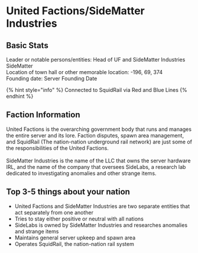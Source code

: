 # United Factions/SideMatter Industries

## Basic Stats

Leader or notable persons/entities: Head of UF and SideMatter Industries SideMatter\
Location of town hall or other memorable location: -196, 69, 374\
Founding date: Server Founding Date

{% hint style="info" %}
Connected to SquidRail via Red and Blue Lines
{% endhint %}

## Faction Information

United Factions is the overarching government body that runs and manages the entire server and its lore. Faction disputes, spawn area management, and SquidRail (The nation-nation underground rail network) are just some of the responsibilities of the United Factions.\
\
SideMatter Industries is the name of the LLC that owns the server hardware IRL, and the name of the company that oversees SideLabs, a research lab dedicated to investigating anomalies and other strange items.





## Top 3-5 things about your nation

* United Factions and SideMatter Industries are two separate entities that act separately from one another
* Tries to stay either positive or neutral with all nations
* SideLabs is owned by SideMatter Industries and researches anomalies and strange items
* Maintains general server upkeep and spawn area&#x20;
* Operates SquidRail, the nation-nation rail system
